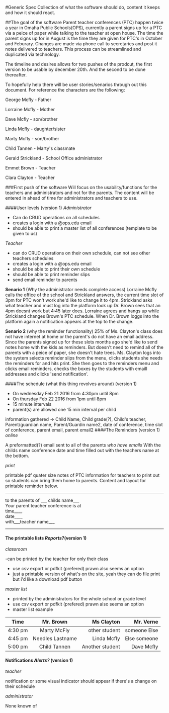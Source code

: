 #Generic Spec 
Collection of what the software should do, content it keeps and how it should react.

##The goal of the software
Parent teacher conferences (PTC) happen twice a year in Omaha Public Schools(OPS), currently a parent signs up for a PTC via a peice of paper while talking to the teacher at open house. The time the parent signs up for in August is the time they are given for PTC's in October and Feburary. Changes are made via phone call to secretaries and post it notes delivered to teachers. This process can be streamlined and duplicated via technology.

The timeline and desires allows for two pushes of the prodcut, the first version to be usable by december 20th. And the second to be done thereafter.

To hopefully help there will be user stories/senarios through out this document. For reference the characters are the following:

George Mcfly - Father

Lorraine Mcfly - Mother

Dave Mcfly - son/brother

Linda Mcfly - daughter/sister

Marty Mcfly - son/brother

Child Tannen - Marty's classmate

Gerald Strickland - School Office administrator

Emmet Brown - Teacher

Clara Clayton - Teacher

###First push of the software
Will focus on the usability/functions for the teachers and administrators and not for the parents. The content will be entered in ahead of time for administrators and teachers to use.

####User levels (version 1)
*Administrator* 
- Can do CRUD operations on all schedules
- creates a login with a @ops.edu email
- should be able to print a master list of all conferences (template to be given to us)

*Teacher* 
- can do CRUD operations on their own schedule, can not see other teachers schedules
- creates a login with a @ops.edu email
- should be able to print their own schedule
- should be able to print reminder slips
- send email reminder to parents

**Senario 1** (Why the administrator needs complete access)
Lorraine Mcfly calls the office of the school and Strickland answers, the current time slot of 3pm for PTC won't work she'd like to change it to 4pm. Strickland asks what teacher and must log into the platform look up Dr. Brown sees that an 4pm doesnt work but 4:45 later does. Lorraine agrees and hangs up while Strickland changes Brown's PTC schedule. When Dr. Brown loggs into the platform again a notification appears at the top to the change. 

**Senario 2** (why the reminder functionality)
25% of Ms. Clayton's class does not have internet at home or the parent's do not have an email address. Since the parents signed up for these slots months ago she'd like to send notes home with the kids as reminders. But doesn't need to remind all of the parents with a peice of paper, she doesn't hate trees. Ms. Clayton logs into the system selects reminder slips from the menu, clicks students she needs the reminders for and hits print. She then goes to the reminders menu and clicks email reminders, checks the boxes by the students with emaill addresses and clicks 'send notification'.  

####The schedule (what this thing revolves around) (version 1)
- On wednesday Feb 21 2016 from 4:30pm until 8pm
- On thursday Feb 22 2016 from 1pm until 8pm
- 15 minute intervals
- parent(s) are allowed one 15 min interval per child

information gathered -> Child Name, Child grade(?), Child's teacher, Parent/guardian name, Parent/Guardin name2, date of conference, time slot of conference, parent email, parent email2
####The Reminders (version 1)
*online*

A preformatted(?) email sent to all of the parents _who have emails_ With the childs name conference date and time filled out with the teachers name at the bottom.

*print*

printable pdf quater size notes of PTC information for teachers to print out so students can bring them home to parents. Content and layout for printable reminder below.

-------------------------------------------                                       
to the parents of ___ childs name___                                
Your parent teacher conference is at                                 
time____                                                                      
date____                                 
with___teacher name___                                
____________________________________________

#### The printable lists _Reports?_(version 1)
*classroom*

-can be printed by the teacher for only their class
- use csv export or pdfkit (prefered) prawn also seems an option
- just a printable version of what's on the site, yeah they can do file print but i'd like a download pdf button

*master list*
- printed by the administrators for the whole school or grade level
- use csv export or pdfkit (prefered) prawn also seems an option
- master list example

| Time     | Mr. Brown          | Ms Clayton      | Mr. Verne        | 
| ------------- |:-------------:| -----:          |-----:            |
| 4:30 pm     | Marty McFly     | other student   |  someone Else    |
| 4:45 pm     | Needles Lastname|   Linda Mcfly   |   Else someone   | 
| 5:00 pm     | Child Tannen     | Another student | Dave Mcfly       | 

#### Notifications _Alerts?_  (version 1)
*teacher*

notification or some visual indicator should appear if there's a change on their schedule

*administrator*

None known of